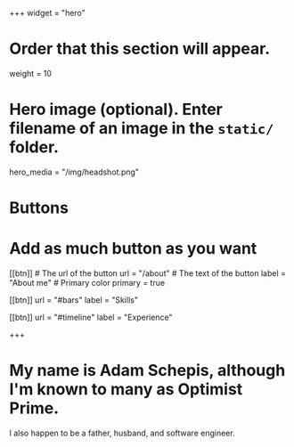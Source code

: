 +++
widget = "hero"
# Order that this section will appear.
weight = 10

# Hero image (optional). Enter filename of an image in the `static/` folder.
hero_media = "/img/headshot.png"

# Buttons
# Add as much button as you want
[[btn]]
	# The url of the button
  url = "/about"
	# The text of the button
  label = "About me"
	# Primary color
	primary = true

[[btn]]
  url = "#bars"
  label = "Skills"

[[btn]]
  url = "#timeline"
  label = "Experience"

+++

# My name is **Adam Schepis**, although I'm known to many as **Optimist Prime**.

I also happen to be a father, husband, and software engineer.
